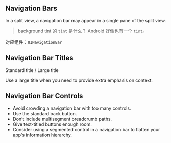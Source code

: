 ## Navigation Bars

In a split view, a navigation bar may appear in a single pane of the split view.

> background tint 的 `tint` 是什么？ Android 好像也有一个 `tint`。

对应组件：`UINavigationBar`

## Navigation Bar Titles

Standard title / Large title

Use a large title when you need to provide extra emphasis on context. 

## Navigation Bar Controls

* Avoid crowding a navigation bar with too many controls.
* Use the standard back button.
* Don’t include multisegment breadcrumb paths.
* Give text-titled buttons enough room.
* Consider using a segmented control in a navigation bar to flatten your app's information hierarchy.
